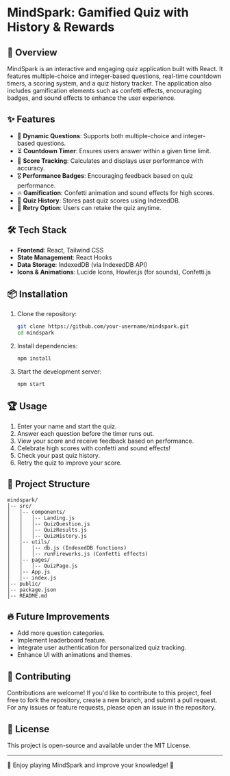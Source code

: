 # MindSpark: Gamified Quiz with History & Rewards

## 🚀 Overview
MindSpark is an interactive and engaging quiz application built with React. It features multiple-choice and integer-based questions, real-time countdown timers, a scoring system, and a quiz history tracker. The application also includes gamification elements such as confetti effects, encouraging badges, and sound effects to enhance the user experience.

## ✨ Features
- 🧠 **Dynamic Questions**: Supports both multiple-choice and integer-based questions.
- ⏳ **Countdown Timer**: Ensures users answer within a given time limit.
- 🎯 **Score Tracking**: Calculates and displays user performance with accuracy.
- 🎖️ **Performance Badges**: Encouraging feedback based on quiz performance.
- 🔥 **Gamification**: Confetti animation and sound effects for high scores.
- 📜 **Quiz History**: Stores past quiz scores using IndexedDB.
- 🔄 **Retry Option**: Users can retake the quiz anytime.

## 🛠️ Tech Stack
- **Frontend**: React, Tailwind CSS
- **State Management**: React Hooks
- **Data Storage**: IndexedDB (via IndexedDB API)
- **Icons & Animations**: Lucide Icons, Howler.js (for sounds), Confetti.js

## 📦 Installation
1. Clone the repository:
   ```sh
   git clone https://github.com/your-username/mindspark.git
   cd mindspark
   ```
2. Install dependencies:
   ```sh
   npm install
   ```
3. Start the development server:
   ```sh
   npm start
   ```

## 🏆 Usage
1. Enter your name and start the quiz.
2. Answer each question before the timer runs out.
3. View your score and receive feedback based on performance.
4. Celebrate high scores with confetti and sound effects!
5. Check your past quiz history.
6. Retry the quiz to improve your score.

## 📁 Project Structure
```
mindspark/
│-- src/
│   │-- components/
│   │   │-- Landing.js
│   │   │-- QuizQuestion.js
│   │   │-- QuizResults.js
│   │   │-- QuizHistory.js
│   │-- utils/
│   │   │-- db.js (IndexedDB functions)
│   │   │-- runFireworks.js (Confetti effects)
│   │-- pages/
│   │   │-- QuizPage.js
│   │-- App.js
│   │-- index.js
│-- public/
│-- package.json
│-- README.md
```

## 🔥 Future Improvements
- Add more question categories.
- Implement leaderboard feature.
- Integrate user authentication for personalized quiz tracking.
- Enhance UI with animations and themes.

## 🤝 Contributing
Contributions are welcome! If you'd like to contribute to this project, feel free to fork the repository, create a new branch, and submit a pull request. For any issues or feature requests, please open an issue in the repository.

## 📜 License
This project is open-source and available under the MIT License.

---
🚀 Enjoy playing MindSpark and improve your knowledge! 🎉
